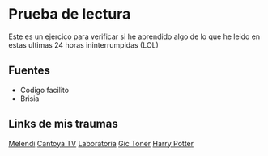 # Prueba de lectura

Este es un ejercico para verificar si he aprendido algo de lo que he leido en estas ultimas 24 horas ininterrumpidas (LOL)

## Fuentes

- Codigo facilito
- Brisia

## Links de mis traumas
[Melendi](https://www.melendioficial.com/) 
[Cantoya TV](https://es-la.facebook.com/pages/category/TV-Channel/Cantoya-TV-1375934032644253/)
[Laboratoria](http://www.laboratoria.la/)
[Gic Toner](http://gictoner.mx/)
[Harry Potter](https://www.pottermore.com/)